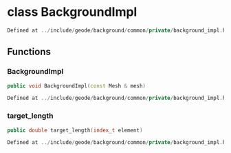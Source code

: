 # class BackgroundImpl

```cpp
Defined at ../include/geode/background/common/private/background_impl.h#19
```

## Functions

### BackgroundImpl

```cpp
public void BackgroundImpl(const Mesh & mesh)
```

```cpp
Defined at ../include/geode/background/common/private/background_impl.h#23
```

### target_length

```cpp
public double target_length(index_t element)
```

```cpp
Defined at ../include/geode/background/common/private/background_impl.h#42
```



